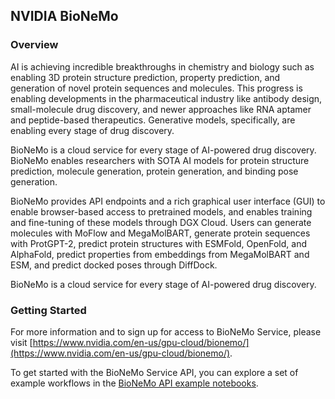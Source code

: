 ## NVIDIA BioNeMo

### Overview
AI is achieving incredible breakthroughs in chemistry and biology such as enabling 3D protein structure prediction, property prediction, and generation of novel protein sequences and molecules. This progress is enabling developments in the pharmaceutical industry like antibody design, small-molecule drug discovery, and newer approaches like RNA aptamer and peptide-based therapeutics. Generative models, specifically, are enabling every stage of drug discovery.

BioNeMo is a cloud service for every stage of AI-powered drug discovery. BioNeMo enables researchers with SOTA AI models for protein structure prediction, molecule generation, protein generation, and binding pose generation. 

BioNeMo provides API endpoints and a rich graphical user interface (GUI) to enable browser-based access to pretrained models, and enables training and fine-tuning of these models through DGX Cloud.  Users can generate molecules with MoFlow and MegaMolBART, generate protein sequences with ProtGPT-2, predict protein structures with ESMFold, OpenFold, and AlphaFold, predict properties from embeddings from MegaMolBART and ESM, and predict docked poses through DiffDock.

BioNeMo is a cloud service for every stage of AI-powered drug discovery.

### Getting Started
For more information and to sign up for access to BioNeMo Service, please visit [https://www.nvidia.com/en-us/gpu-cloud/bionemo/](https://www.nvidia.com/en-us/gpu-cloud/bionemo/).

To get started with the BioNeMo Service API, you can explore a set of example workflows in the [BioNeMo API example notebooks](examples/service).